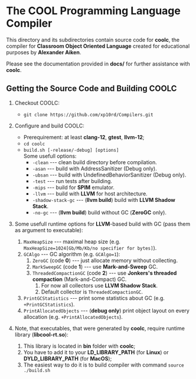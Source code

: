 # The COOL Programming Language Compiler

This directory and its subdirectories contain source code for **coolc**,
the compiler for **Classroom Object Oriented Language** created for educational purposes by **Alexander Aiken**.

Please see the documentation provided in **docs/** for further
assistance with **coolc**.

## Getting the Source Code and Building COOLC

1. Checkout COOLC:
    - `git clone https://github.com/xp10rd/Compilers.git`

2. Configure and build COOLC:
    - Prerequirement: at least **clang-12**, **gtest**, **llvm-12**;
    - `cd coolc`
    - `build.sh [-release/-debug] [options]`<br>
    Some usefull options:
        - `-clean` --- clean build directory before compilation.
        - `-asan` --- build with AddressSanitizer (Debug only).
        - `-ubsan` --- build with UndefinedBehaviorSanitizer (Debug only).
        - `-test` --- run tests after building.
        - `-mips` --- build for **SPIM** emulator.
        - `-llvm` --- build with **LLVM** for host architecture.
        - `-shadow-stack-gc` --- (**llvm build**) build with **LLVM Shadow Stack**.
        - `-no-gc` --- (**llvm build**) build without GC (**ZeroGC** only).

3. Some usefull runtime options for **LLVM**-based build with GC (pass them as argument to executable):
   1. `MaxHeapSize` --- maximal heap size (e.g. `MaxHeapSize=1024[Gb/Mb/Kb/no specifier for bytes]`).
   2. `GCAlgo` --- GC algorithm (e.g. `GCAlgo=1`):
      1. `ZeroGC` (code **0**) --- just allocate memory without collecting.
      2. `MarkSweepGC` (code **1**) --- use **Mark-and-Sweep** GC.
      3. `ThreadedCompactionGC` (code **2**) --- use **Jonkers's threaded compaction** (Mark-and-Compact) GC.
         1. For now all collectors use **LLVM Shadow Stack**.
         2. Default collector is `ThreadedCompactionGC`.
   3. `PrintGCStatistics` --- print some statistics about GC (e.g. `+PrintGCStatistics`).
   4. `PrintAllocatedObjects` --- (**debug only**) print object layout on every allocation (e.g. `+PrintAllocatedObjects`).

4. Note, that executables, that were generated by **coolc**, require runtime library (**libcool-rt.so**):
   1. This library is located in **bin** folder with **coolc**;
   2. You have to add it to your **LD_LIBRARY_PATH** (for **Linux**) or **DYLD_LIBRARY_PATH** (for **MacOS**);
   3. The easiest way to do it is to build compiler with command `source ./build.sh`